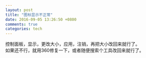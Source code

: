 ```yaml
---
layout: post
title: "图标显示不正常"
date: 2016-09-05 13:26:50 +0800
comments: true
categories: tech
---
```

控制面板，显示，更改大小，应用，注销，再把大小改回来就行了。  
如果还不行，就用360修复一下，或者随便搜索个工具改回来就行了。

